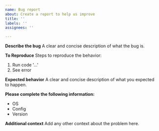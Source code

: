 ```yaml
---
name: Bug report
about: Create a report to help us improve
title: ''
labels: ''
assignees: ''

---
```


**Describe the bug**
A clear and concise description of what the bug is.

**To Reproduce**
Steps to reproduce the behavior:
1. Run code '...'
2. See error

**Expected behavior**
A clear and concise description of what you expected to happen.

**Please complete the following information:**
 - OS
 - Config
 - Version

**Additional context**
Add any other context about the problem here.
